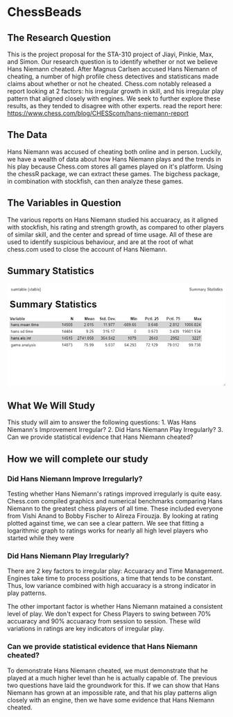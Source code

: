 # ChessBeads

## The Research Question
This is the project proposal for the STA-310 project of Jiayi, Pinkie, Max, and Simon. Our research question is to identify whether or not we believe Hans Niemann cheated. After Magnus Carlsen accused Hans Niemann of cheating, a number of high profile chess detectives and statisticans made claims about whether or not he cheated. Chess.com notably released a report looking at 2 factors: his irregular growth in skill, and his irregular play pattern that aligned closely with engines. We seek to further explore these results, as they tended to disagree with other experts.
read the report here: https://www.chess.com/blog/CHESScom/hans-niemann-report

## The Data
Hans Niemann was accused of cheating both online and in person. Luckily, we have a wealth of data about how Hans Niemann plays and the trends in his play because Chess.com stores all games played on it's platform. Using the chessR package, we can extract these games. The bigchess package, in combination with stockfish, can then analyze these games.

## The Variables in Question
The various reports on Hans Niemann studied his accuaracy, as it aligned with stockfish, his rating and strength growth, as compared to other players of similar skill, and the center and spread of time usage. All of these are used to identify suspicious behaviour, and are at the root of what chess.com used to close the account of Hans Niemann.

## Summary Statistics

<p align="center">
  <img src=https://github.com/SimonH600/ChessBeads/blob/910b9b3701d56edafcdc30a0767a11c5ab679b5e/Summary%20Stats%20Chess%20Project.png />
</p>


## What We Will Study
This study will aim to answer the following questions:
    1. Was Hans Niemann's Improvement Irregular?
    2. Did Hans Niemann Play Irregularly?
    3. Can we provide statistical evidence that Hans Niemann cheated?
    
## How we will complete our study

### Did Hans Niemann Improve Irregularly?
Testing whether Hans Niemann's ratings improved irregularly is quite easy. Chess.com compiled graphics and numerical benchmarks comparing Hans Niemann to the greatest chess players of all time. These included everyone from Vishi Anand to Bobby Fischer to Alireza Firouzja. By looking at rating plotted against time, we can see a clear pattern. We see that fitting a logarithmic graph to ratings works for nearly all high level players who started while they were 

### Did Hans Niemann Play Irregularly?
There are 2 key factors to irregular play: Accuaracy and Time Management. Engines take time to process positions, a time that tends to be constant. Thus, low variance combined with high accuaracy is a strong indicator in play patterns. 

The other important factor is whether Hans Niemann matained a consistent level of play. We don't expect for Chess Players to swing between 70% accuaracy and 90% accuaracy from session to session. These wild variations in ratings are key indicators of irregular play.

### Can we provide statistical evidence that Hans Niemann cheated?
To demonstrate Hans Niemann cheated, we must demonstrate that he played at a much higher level than he is actually capable of. The previous two questions have laid the groundwork for this. If we can show that Hans Niemann has grown at an impossible rate, and that his play patterns align closely with an engine, then we have some evidence that Hans Niemann cheated.
